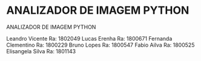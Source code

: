 # ANALIZADOR DE IMAGEM PYTHON


ANALIZADOR DE IMAGEM PYTHON

Leandro Vicente Ra: 1802049
Lucas Erenha Ra: 1800671
Fernanda Clementino Ra: 1800229
Bruno Lopes Ra: 1800547
Fabio Ailva Ra: 1800525
Elisangela Silva Ra: 1801143
